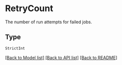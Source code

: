 # RetryCount

The number of run attempts for failed jobs.

## Type
```python
StrictInt
```


[[Back to Model list]](../../../README.md#models-v2-link) [[Back to API list]](../../README.md#documentation-for-api-endpoints) [[Back to README]](../../README.md)
